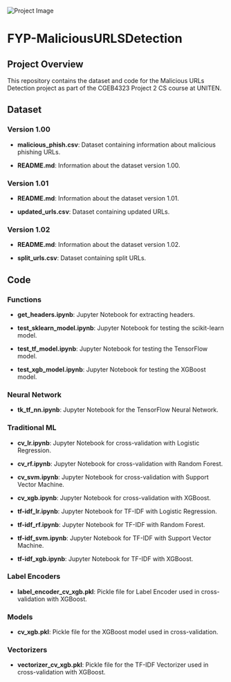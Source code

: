 ![Project Image](https://upload.wikimedia.org/wikipedia/commons/2/26/Magnifying_glass_icon_mgx1.svg)

# FYP-MaliciousURLSDetection

## Project Overview

This repository contains the dataset and code for the Malicious URLs Detection project as part of the CGEB4323 Project 2 CS course at UNITEN.

## Dataset

### Version 1.00

- **malicious_phish.csv**: Dataset containing information about malicious phishing URLs.

- **README.md**: Information about the dataset version 1.00.

### Version 1.01

- **README.md**: Information about the dataset version 1.01.

- **updated_urls.csv**: Dataset containing updated URLs.

### Version 1.02

- **README.md**: Information about the dataset version 1.02.

- **split_urls.csv**: Dataset containing split URLs.

## Code

### Functions

- **get_headers.ipynb**: Jupyter Notebook for extracting headers.

- **test_sklearn_model.ipynb**: Jupyter Notebook for testing the scikit-learn model.

- **test_tf_model.ipynb**: Jupyter Notebook for testing the TensorFlow model.

- **test_xgb_model.ipynb**: Jupyter Notebook for testing the XGBoost model.

### Neural Network

- **tk_tf_nn.ipynb**: Jupyter Notebook for the TensorFlow Neural Network.

### Traditional ML

- **cv_lr.ipynb**: Jupyter Notebook for cross-validation with Logistic Regression.

- **cv_rf.ipynb**: Jupyter Notebook for cross-validation with Random Forest.

- **cv_svm.ipynb**: Jupyter Notebook for cross-validation with Support Vector Machine.

- **cv_xgb.ipynb**: Jupyter Notebook for cross-validation with XGBoost.

- **tf-idf_lr.ipynb**: Jupyter Notebook for TF-IDF with Logistic Regression.

- **tf-idf_rf.ipynb**: Jupyter Notebook for TF-IDF with Random Forest.

- **tf-idf_svm.ipynb**: Jupyter Notebook for TF-IDF with Support Vector Machine.

- **tf-idf_xgb.ipynb**: Jupyter Notebook for TF-IDF with XGBoost.

### Label Encoders

- **label_encoder_cv_xgb.pkl**: Pickle file for Label Encoder used in cross-validation with XGBoost.

### Models

- **cv_xgb.pkl**: Pickle file for the XGBoost model used in cross-validation.

### Vectorizers

- **vectorizer_cv_xgb.pkl**: Pickle file for the TF-IDF Vectorizer used in cross-validation with XGBoost.

